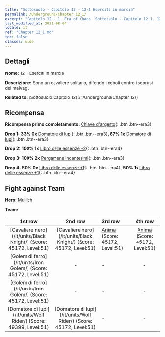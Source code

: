 ```yaml
---
title: "Sottosuolo - Capitolo 12 - 12-1 Eserciti in marcia"
permalink: /Underground/Chapter 12_1/
excerpt: "Capitolo 12 - 1. Era of Chaos  Sottosuolo - Capitolo 12_1. 12-1 Eserciti in marcia"
last_modified_at: 2021-08-04
locale: it
ref: "Chapter 12_1.md"
toc: false
classes: wide
---
```


## Dettagli

 **Nome:** 12-1 Eserciti in marcia

 **Descrizione:** Sono un cavaliere solitario, difendo i deboli contro i soprusi dei malvagi.

 **Related to:** [Sottosuolo Capitolo 12](/it/Underground/Chapter 12/)

## Ricompensa

 **Ricompensa primo completamento:** [Chiave d'argento](/ItemsIT/con_693/){: .btn .btn--era3}

 **Drop 1:** **33% 0x** [Domatore di lupi](/ItemsIT/unt_218/){: .btn .btn--era3}, **67% 1x** [Domatore di lupi](/ItemsIT/unt_218/){: .btn .btn--era3}

 **Drop 2:** **100% 1x** [Libro delle essenze +2](/ItemsIT/mat_53/){: .btn .btn--era4}

 **Drop 3:** **100% 2x** [Pergamene incantesimi](/ItemsIT/con_694/){: .btn .btn--era3}

 **Drop 4:** **50% 0x** [Libro delle essenze +1](/ItemsIT/mat_46/){: .btn .btn--era4}, **50% 1x** [Libro delle essenze +1](/ItemsIT/mat_46/){: .btn .btn--era4}


## Fight against Team
 **Hero:** [Mullich](/it/heroes/Mullich/)

 **Team:**


  | 1st row | 2nd row | 3rd row | 4th row |
  |:----:|:----:|:----|:----:|
  | [Cavaliere nero](/it/units/Black Knight/) (Score: 45172, Level:51)  | [Cavaliere nero](/it/units/Black Knight/) (Score: 45172, Level:51)  | [Anima](/it/units/Wight/) (Score: 45172, Level:51)  | [Anima](/it/units/Wight/) (Score: 45172, Level:51)  |
  | [Golem di ferro](/it/units/Iron Golem/) (Score: 45172, Level:51)  | - | - | - |
  | [Golem di ferro](/it/units/Iron Golem/) (Score: 45172, Level:51)  | - | - | - |
  | [Domatore di lupi](/it/units/Wolf Rider/) (Score: 49399, Level:51)  | [Domatore di lupi](/it/units/Wolf Rider/) (Score: 45172, Level:51)  | - | - |


